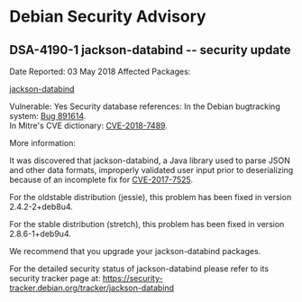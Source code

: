 
Debian Security Advisory
========================


DSA-4190-1 jackson-databind -- security update
----------------------------------------------



Date Reported:
03 May 2018
Affected Packages:

[jackson-databind](https://packages.debian.org/src:jackson-databind)

Vulnerable:
Yes
Security database references:
In the Debian bugtracking system: [Bug 891614](https://bugs.debian.org/cgi-bin/bugreport.cgi?bug=891614).  
In Mitre's CVE dictionary: [CVE-2018-7489](https://security-tracker.debian.org/tracker/CVE-2018-7489).  

More information:

It was discovered that jackson-databind, a Java library used to parse
JSON and other data formats, improperly validated user input prior to
deserializing because of an incomplete fix for
[CVE-2017-7525](https://security-tracker.debian.org/tracker/CVE-2017-7525).


For the oldstable distribution (jessie), this problem has been fixed
in version 2.4.2-2+deb8u4.


For the stable distribution (stretch), this problem has been fixed in
version 2.8.6-1+deb9u4.


We recommend that you upgrade your jackson-databind packages.


For the detailed security status of jackson-databind please refer to
its security tracker page at:
<https://security-tracker.debian.org/tracker/jackson-databind>





